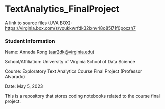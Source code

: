 # TextAnalytics_FinalProject
A link to source files (UVA BOX): https://virginia.box.com/s/voukkwrfdk32ixnv48o85l71f0poxzh7

### Student Information
Name: Anneda Rong (aar2dk@virginia.edu)

School/Affiliation: University of Virginia School of Data Science

Course: Exploratory Text Analytics Course Final Project (Professor Alvarado)

Date: May 5, 2023

This is a repository that stores coding notebooks related to the course final project.


